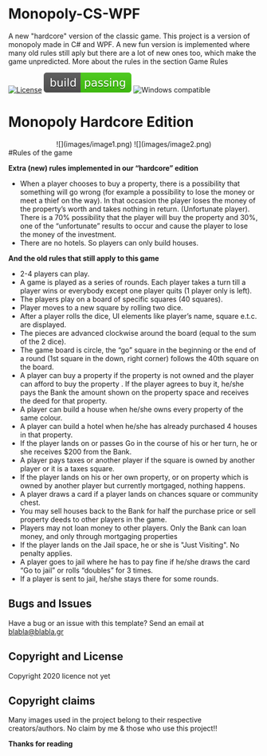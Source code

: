 # Monopoly-CS-WPF
A new "hardcore" version of the classic game. This project is a version of monopoly made in C# and WPF. A new fun version is implemented where
many old rules still aply but there are a lot of new ones too, which make the game unpredicted. More about the rules in the section Game Rules

[![License](http://img.shields.io/:license-mit-blue.svg?style=flat-square)](http://badges.mit-license.org) 
<img src="images/build_passing.svg" alt="Passing build">
<img src="https://img.shields.io/badge/windows-compatible-green.svg" alt="Windows compatible">


# Monopoly Hardcore Edition
<div align="center">
![](images/image1.png)
![](images/image2.png)
<br>
</div>
#Rules of the game

**Extra (new) rules implemented in our “hardcore” edition**

- When a player chooses to buy a property, there is a possibility that something will go wrong (for example a possibility to lose the money or meet a thief on the way). In that occasion the player loses the money of the property’s worth and takes nothing in return. (Unfortunate player). There is a 70% possibility that the player will buy the property and 30%, one of the “unfortunate” results to occur and cause the player to lose the money of the investment.
- There are no hotels. So players can only build houses.

**And the old rules that still apply to this game**

- 2-4 players can play.
- A game is played as a series of rounds. Each player takes a turn till a player wins or everybody except one player quits (1 player only is left).
- The players play on a board of specific squares (40 squares).
- Player moves to a new square by rolling two dice.
- After a player rolls the dice, UI elements like player’s name, square e.t.c. are displayed.
- The pieces are advanced clockwise around the board (equal to the sum of the 2 dice).
- The game board is circle, the “go” square in the beginning or the end of a round (1st square in the down, right corner) follows the 40th square on the board.
- A player can buy a property if the property is not owned and the player can afford to buy the property . If the player agrees to buy it, he/she pays the Bank the amount shown on the property space and receives the deed for that property. 
- A player can build a house when he/she owns every property of the same colour.
- A player can build a hotel when he/she has already purchased 4 houses in that property.
- If the player lands on or passes Go in the course of his or her turn, he or she receives $200 from the Bank. 
- A player pays taxes or another player if the square is owned by another player or it is a taxes square.
- If the player lands on his or her own property, or on property which is owned by another player but currently mortgaged, nothing happens.
- A player draws a card if a player lands on chances square or community chest.
- You may sell houses back to the Bank for half the purchase price or sell property deeds to other players in the game.
- Players may not loan money to other players. Only the Bank can loan money, and only through mortgaging properties
- If the player lands on the Jail space, he or she is "Just Visiting". No penalty applies.
- A player goes to jail where he has to pay fine if he/she draws the card “Go to jail” or rolls “doubles” for 3 times.
- If a player is sent to jail, he/she stays there for some rounds.


## Bugs and Issues

Have a bug or an issue with this template? Send an email at blabla@blabla.gr


## Copyright and License

Copyright 2020 licence not yet


## Copyright claims
Many images used in the project belong to their respective creators/authors. No claim by me & those who use this project!!

**Thanks for reading**